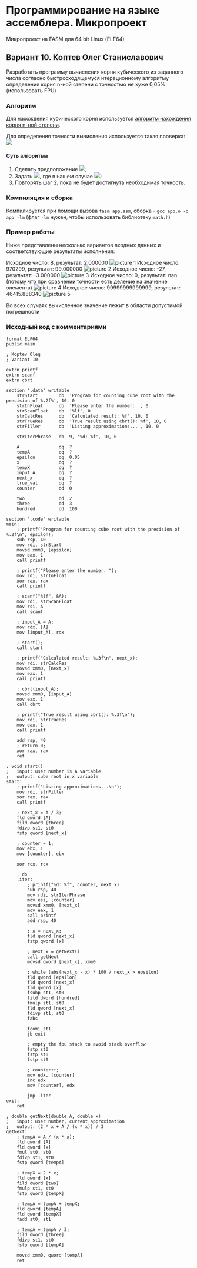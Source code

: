 # Программирование на языке ассемблера. Микропроект

Микропроект на FASM для 64 bit Linux (ELF64)

## Вариант 10. Коптев Олег Станиславович
Разработать программу вычисления корня кубического из заданного числа согласно быстросходящемуся итерационному алгоритму определения корня n-ной степени с точностью не хуже 0,05% (использовать FPU)

### Алгоритм
Для нахождения кубического корня используется [алгоритм нахождения корня n-ной степени](https://ru.wikipedia.org/wiki/Алгоритм_нахождения_корня_n-ной_степени).

Для определения точности вычисления используется такая проверка: <img src="https://render.githubusercontent.com/render/math?math=\frac{|x_k - x_{k-1}| \cdot 100}{x_k} < 0.05">

#### Суть алгоритма
1) Сделать предположение <img src="https://render.githubusercontent.com/render/math?math=x_0">;
2) Задать <img src="https://render.githubusercontent.com/render/math?math=x_{k%2B1}=\frac{1}{n}%20\left(%20(n-1)x_k%20%2B%20\frac{A}{x_k^{n-1}}%20\right)">, где в нашем случае <img src="https://render.githubusercontent.com/render/math?math=n = 3">;
3) Повторять шаг 2, пока не будет достигнута необходимая точность.

### Компиляция и сборка
Компилируется при помощи вызова `fasm app.asm`, сборка -  `gcc app.o -o app -lm` (флаг `-lm` нужен, чтобы использовать библиотеку `math.h`)

### Пример работы
Ниже представлены несколько вариантов входных данных и соответствующие результаты исполнения:

Исходное число: 8, результат: 2.000000
![picture 1](https://raw.githubusercontent.com/OlegStanKoptev/CubeRoot/master/images/1.png)
Исходное число: 970299, результат: 99.000000
![picture 2](https://raw.githubusercontent.com/OlegStanKoptev/CubeRoot/master/images/2.png)
Исходное число: -27, результат: -3.000000
![picture 3](https://raw.githubusercontent.com/OlegStanKoptev/CubeRoot/master/images/3.png)
Исходное число: 0, результат: nan (потому что при сравнении точности есть деление на значение элемента)
![picture 4](https://raw.githubusercontent.com/OlegStanKoptev/CubeRoot/master/images/4.png)
Исходное число: 99999999999999, результат: 46415.888340
![picture 5](https://raw.githubusercontent.com/OlegStanKoptev/CubeRoot/master/images/5.png)

Во всех случаях вычисленное значение лежит в области допустимой погрешности

### Исходный код с комментариями
```Assembly
format ELF64
public main

; Koptev Oleg
; Variant 10

extrn printf
extrn scanf
extrn cbrt

section '.data' writable
    strStart        db  'Program for counting cube root with the precision of %.2f%', 10, 0
    strInFloat      db  'Please enter the number: ', 0
    strScanFloat    db  '%lf', 0
    strCalcRes      db  'Calculated result: %f', 10, 0
    strTrueRes      db  'True result using cbrt(): %f', 10, 0
    strFiller       db  'Listing approximations...', 10, 0

    strIterPhrase   db  9, '%d: %f', 10, 0

    A               dq  ?
    tempA           dq  ?
    epsilon         dq  0.05
    x               dq  ?
    tempX           dq  ?
    input_A         dq  ?
    next_x          dq  ?
    true_val        dq  ?
    counter         dd  0

    two             dd  2
    three           dd  3
    hundred         dd  100

section '.code' writable 
main:
    ; printf("Program for counting cube root with the precision of %.2f\n", epsilon);
    sub rsp, 40
    mov rdi, strStart
    movsd xmm0, [epsilon]
    mov eax, 1
    call printf

    ; printf("Please enter the number: ");
    mov rdi, strInFloat
    xor rax, rax
    call printf

    ; scanf("%lf", &A);
    mov rdi, strScanFloat
    mov rsi, A
    call scanf

    ; input_A = A;
    mov rdx, [A]
    mov [input_A], rdx

    ; start();
    call start

    ; printf("Calculated result: %.3f\n", next_x);
    mov rdi, strCalcRes
    movsd xmm0, [next_x]
    mov eax, 1
    call printf

    ; cbrt(input_A);
    movsd xmm0, [input_A]
    mov eax, 1
    call cbrt

    ; printf("True result using cbrt(): %.3f\n");
    mov rdi, strTrueRes
    mov eax, 1
    call printf

    add rsp, 40
    ; return 0;
    xor rax, rax
    ret

; void start()
;   input: user number is A variable
;   output: cube root in x variable
start:
    ; printf("Listing approximations...\n");
    mov rdi, strFiller
    xor rax, rax
    call printf

    ; next_x = A / 3;
    fld qword [A]
    fild dword [three]
    fdivp st1, st0
    fstp qword [next_x]

    ; counter = 1;
    mov ebx, 1
    mov [counter], ebx

    xor rcx, rcx

    ; do
    .iter:
        ; printf("%d: %f", counter, next_x)
        sub rsp, 40
        mov rdi, strIterPhrase
        mov esi, [counter]
        movsd xmm0, [next_x]
        mov eax, 1
        call printf
        add rsp, 40

        ; x = next_x;
        fld qword [next_x]
        fstp qword [x]

        ; next_x = getNext()
        call getNext
        movsd qword [next_x], xmm0

        ; while (abs(next_x - x) * 100 / next_x > epsilon)
        fld qword [epsilon]
        fld qword [next_x]
        fld qword [x]
        fsubp st1, st0
        fild dword [hundred]
        fmulp st1, st0
        fld qword [next_x]
        fdivp st1, st0
        fabs

        fcomi st1
        jb exit

        ; empty the fpu stack to avoid stack overflow
        fstp st0
        fstp st0
        fstp st0

        ; counter++;
        mov edx, [counter]
        inc edx
        mov [counter], edx

        jmp .iter
exit:
    ret

; double getNext(double A, double x)
;   input: user number, current approximation
;   output: (2 * x + A / (x * x)) / 3
getNext:
    ; tempA = A / (x * x);
    fld qword [A]
    fld qword [x]
    fmul st0, st0
    fdivp st1, st0
    fstp qword [tempA]

    ; tempX = 2 * x;
    fld qword [x]
    fild dword [two]
    fmulp st1, st0
    fstp qword [tempX]

    ; tempA = tempA + tempX;
    fld qword [tempA]
    fld qword [tempX]
    fadd st0, st1

    ; tempA = tempA / 3;
    fild dword [three]
    fdivp st1, st0
    fstp qword [tempA]

    movsd xmm0, qword [tempA]
    ret

```
